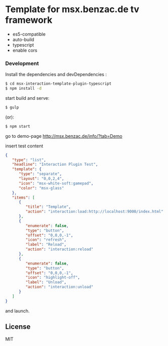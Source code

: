 # Template for msx.benzac.de tv framework

  - es5-compatible
  - auto-build
  - typescript
  - enable cors

### Development

Install the dependencies and devDependencies :
```sh
$ cd msx-interaction-template-plugin-typescript
$ npm install -d
```

start build and serve:
```sh
$ gulp
```

(or):
```sh
$ npm start
```

go to demo-page http://msx.benzac.de/info/?tab=Demo

insert test content
```json
{
   "type": "list",
   "headline": "Interaction Plugin Test",
   "template": {
      "type": "separate",
      "layout": "0,0,2,4",
      "icon": "msx-white-soft:gamepad",
      "color": "msx-glass"
   },
   "items": [
      {
         "title": "Template",
         "action": "interaction:load:http://localhost:9000/index.html"
      },
      {
         "enumerate": false,
         "type": "button",
         "offset": "0,0,0,-1",
         "icon": "refresh",
         "label": "Reload",
         "action": "interaction:reload"
      },
      {
         "enumerate": false,
         "type": "button",
         "offset": "0,0,0,-1",
         "icon": "highlight-off",
         "label": "Unload",
         "action": "interaction:unload"
      }
   ]
}
```

and launch.


License
----

MIT
